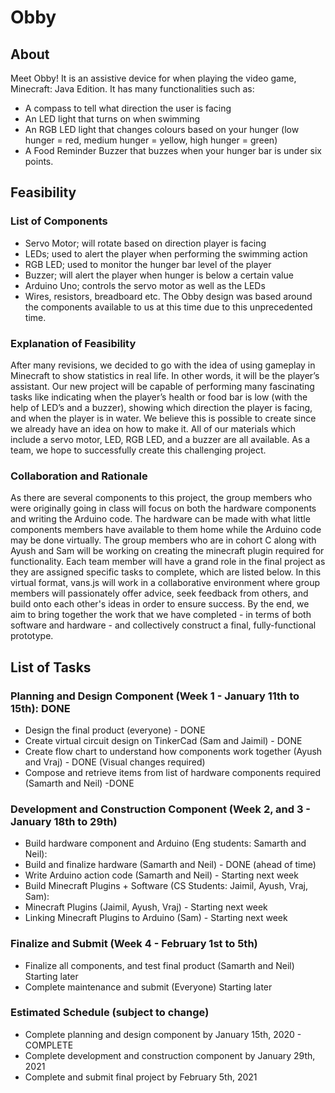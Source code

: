 # Obby
## About
Meet Obby! It is an assistive device for when playing the video game, Minecraft: Java Edition. It has many functionalities such as:
 - A compass to tell what direction the user is facing
 - An LED light that turns on when swimming 
 - An RGB LED light that changes colours based on your hunger (low hunger = red, medium hunger = yellow, high hunger = green)
 - A Food Reminder Buzzer that buzzes when your hunger bar is under six points.

## Feasibility
### List of Components
 - Servo Motor; will rotate based on direction player is facing
 - LEDs; used to alert the player when performing the swimming action
 - RGB LED; used to monitor the hunger bar level of the player
 - Buzzer; will alert the player when hunger is below a certain value
 - Arduino Uno; controls the servo motor as well as the LEDs
 - Wires, resistors, breadboard etc. 
The Obby design was based around the components available to us at this time due to this unprecedented time. 

### Explanation of Feasibility
After many revisions, we decided to go with the idea of using gameplay in Minecraft to show statistics in real life. In other words, it will be the player’s assistant. Our new project will be capable of performing many fascinating tasks like indicating when the player’s health or food bar is low (with the help of LED’s and a buzzer), showing which direction the player is facing, and when the player is in water. We believe this is possible to create since we already have an idea on how to make it. All of our materials which include a servo motor, LED, RGB LED, and a buzzer are all available. As a team, we hope to successfully create this challenging project.  

### Collaboration and Rationale
As there are several components to this project, the group members who were originally going in class will focus on both the hardware components and writing the Arduino code. The hardware can be made with what little components members have available to them home while the Arduino code may be done virtually. The group members who are in cohort C along with Ayush and Sam will be working on creating the minecraft plugin required for functionality. Each team member will have a grand role in the final project as they are assigned specific tasks to complete, which are listed below. In this virtual format, vans.js will work in a collaborative environment where group members will passionately offer advice, seek feedback from others, and build onto each other's ideas in order to ensure success. By the end, we aim to bring together the work that we have completed - in terms of both software and hardware - and collectively construct a final, fully-functional prototype. 

## List of Tasks
### Planning and Design Component (Week 1 - January 11th to 15th): DONE
 - Design the final product (everyone) - DONE
 - Create virtual circuit design on TinkerCad (Sam and Jaimil) - DONE
 - Create flow chart to understand how components work together (Ayush and Vraj) - DONE (Visual changes required)
 - Compose and retrieve items from list of hardware components required (Samarth and Neil) -DONE
### Development and Construction Component (Week 2, and 3 - January 18th to 29th)
 - Build hardware component and Arduino (Eng students: Samarth and Neil):
 - Build and finalize hardware (Samarth and Neil) - DONE (ahead of time)
 - Write Arduino action code (Samarth and Neil) - Starting next week
 - Build Minecraft Plugins + Software (CS Students: Jaimil, Ayush, Vraj, Sam):
 - Minecraft Plugins (Jaimil, Ayush, Vraj) - Starting next week
 - Linking Minecraft Plugins to Arduino (Sam) - Starting next week
### Finalize and Submit (Week 4 - February 1st to 5th)
 - Finalize all components, and test final product (Samarth and Neil)  Starting later 
 - Complete maintenance and submit (Everyone)  Starting later

### Estimated Schedule (subject to change)
 - Complete planning and design component by January 15th, 2020 - COMPLETE
 - Complete development and construction component by January 29th, 2021
 - Complete and submit final project by February 5th, 2021
